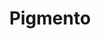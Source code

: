 ---
title: "Pigmento"
url: /ciudad-autonoma-de-buenos-aires/pigmento-avenida-corrientes/
shop: Farben
---